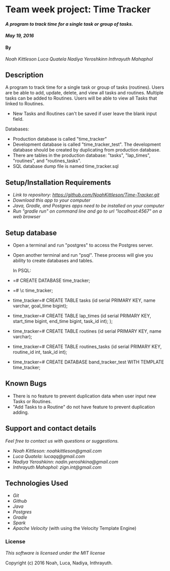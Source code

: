 # Team week project: Time Tracker

#### _A program to track time for a single task or group of tasks._
#### _May 19, 2016_

#### By
_Noah Kittleson_
_Luca Quatela_
_Nadiya Yeroshkinn_
_Inthrayuth Mahaphol_

## Description

A program to track time for a single task or group of tasks (routines). Users are be able to add, update, delete, and view all tasks and routines. Multiple tasks can be added to Routines.
Users will be able to view all Tasks that linked to Routines.

* New Tasks and Routines can't be saved if user leave the blank input field.

Databases:
* Production database is called "time_tracker"
* Development database is called "time_tracker_test". The development database should be created by duplicating from production database.
* There are tables in the production database: "tasks", "lap_times", "routines", and "routines_tasks".
* SQL database dump file is named time_tracker.sql

## Setup/Installation Requirements

* _Link to repository: https://github.com/NoahKittleson/Time-Tracker.git_
* _Download this app to your computer_
* _Java, Gradle, and Postgres apps need to be installed on your computer_
* _Run "gradle run" on command line and go to url "localhost:4567" on a web browser_

## Setup database

* Open a terminal and run "postgres" to access the Postgres server.
* Open another terminal and run "psql". These process will give you ability to create databases and tables.

  In PSQL:
*  =# CREATE DATABASE time_tracker;
*  =# \c time_tracker;
*  time_tracker=# CREATE TABLE tasks (id serial PRIMARY KEY, name varchar, goal_time bigint);
*  time_tracker=# CREATE TABLE lap_times (id serial PRIMARY KEY, start_time bigint, end_time bigint, task_id int);
);
*  time_tracker=# CREATE TABLE routines (id serial PRIMARY KEY, name varchar);
*  time_tracker=# CREATE TABLE routines_tasks (id serial PRIMARY KEY, routine_id int, task_id int);
*  time_tracker=# CREATE DATABASE band_tracker_test WITH TEMPLATE time_tracker;

## Known Bugs

* There is no feature to prevent duplication data when user input new Tasks or Routines.
* "Add Tasks to a Routine" do not have feature to prevent duplication adding.

## Support and contact details

_Feel free to contact us with questions or suggestions._
* _Noah Kittleson: noahkittleson@gmail.com_
* _Luca Quatela: lucaqq@gmail.com_
* _Nadiya Yeroshkinn: nadin.yeroshkina@gmail.com_
* _Inthrayuth Mahaphol: zign.int@gmail.com_

## Technologies Used

* _Git_
* _Github_
* _Java_
* _Postgres_
* _Gradle_
* _Spark_
* _Apache Velocity_ (with using the Velocity Template Engine)

### License

*This software is licensed under the MIT license*

Copyright (c) 2016 Noah, Luca, Nadiya, Inthrayuth.
